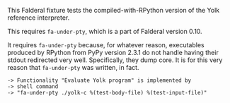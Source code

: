 This Falderal fixture tests the compiled-with-RPython version of the Yolk
reference interpreter.

This requires `fa-under-pty`, which is a part of Falderal version 0.10.

It requires `fa-under-pty` because, for whatever reason, executables produced
by RPython from PyPy version 2.3.1 do not handle having their stdout redirected
very well.  Specifically, they dump core.  It is for this very reason that
`fa-under-pty` was written, in fact.

    -> Functionality "Evaluate Yolk program" is implemented by
    -> shell command
    -> "fa-under-pty ./yolk-c %(test-body-file) %(test-input-file)"
